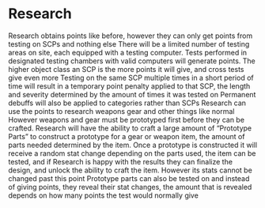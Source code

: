 # Research

Research obtains points like before, however they can only get points from testing on SCPs and nothing else
There will be a limited number of testing areas on site, each equipped with a testing computer. Tests performed in designated testing chambers with valid computers will generate points. The higher object class an SCP is the more points it will give, and cross tests give even more
Testing on the same SCP multiple times in a short period of time will result in a temporary point penalty applied to that SCP, the length and severity determined by the amount of times it was tested on
Permanent debuffs will also be applied to categories rather than SCPs
Research can use the points to research weapons gear and other things like normal
However weapons and gear must be prototyped first before they can be crafted. Research will have the ability to craft a large amount of “Prototype Parts” to construct a prototype for a gear or weapon item, the amount of parts needed determined by the item. Once a prototype is constructed it will receive a random stat change depending on the parts used, the item can be tested, and if Research is happy with the results they can finalize the design, and unlock the ability to craft the item. However its stats cannot be changed past this point
Prototype parts can also be tested on and instead of giving points, they reveal their stat changes, the amount that is revealed depends on how many points the test would normally give